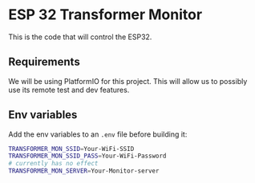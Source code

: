 # ESP 32 Transformer Monitor

This is the code that will control the ESP32.

## Requirements

We will be using PlatformIO for this project. This will allow us to possibly use its remote test and dev features.

## Env variables

Add the env variables to an `.env` file before building it:

```sh
TRANSFORMER_MON_SSID=Your-WiFi-SSID
TRANSFORMER_MON_SSID_PASS=Your-WiFi-Password
# currently has no effect
TRANSFORMER_MON_SERVER=Your-Monitor-server
```
